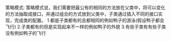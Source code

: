 策略模式:
    策略模式说，我们需要把最公有的相同的方法放在父类中，将可以变化的方法抽取成接口，并通过组合的方式放到父类中，子类通过插入不同的接口实现，完成类的配置。
    1.都是子类都有的且都相同的例如鸭子的游泳(假设鸭子都会飞行)
    2.子类都有的但是实现起来不一样的例如鸭子的外貌
    3.有些子类有有些子类没有例如鸭子的飞行